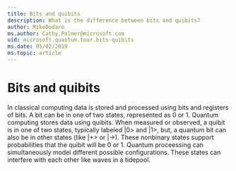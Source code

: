 ```yaml
---
title: Bits and quibits
description: What is the difference between bits and quibits?
author: MikeDodaro
ms.author: Cathy.Palmer@microsoft.com
uid: microsoft.quantum.tour.bits-quibits
ms.date: 05/02/2019
ms.topic: article
---
```


# Bits and quibits

In classical computing data is stored and processed using bits and registers of bits. A bit can be in one of two states, represented as 0 or 1. Quantum computing stores data using quibits. When measured or observed, a quibit is in one of two states, typically labeled |0> and |1>, but, a quantum bit can also be in other states (like |+> or |->). These nonbinary states support probabilities that the quibit will be 0 or 1.  Quantum proceessing can simultaneously model different possible configurations. These states can interfere with each other like waves in a tidepool. 

